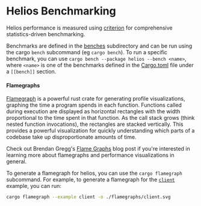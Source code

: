 # Helios Benchmarking

Helios performance is measured using [criterion](https://github.com/bheisler/criterion.rs) for comprehensive statistics-driven benchmarking.

Benchmarks are defined in the [benches](./) subdirectory and can be run using the cargo `bench` subcommand (eg `cargo bench`). To run a specific benchmark, you can use `cargo bench --package helios --bench <name>`, where `<name>` is one of the benchmarks defined in the [Cargo.toml](../Cargo.toml) file under a `[[bench]]` section.


#### Flamegraphs

[Flamegraph](https://github.com/brendangregg/FlameGraph) is a powerful rust crate for generating profile visualizations, graphing the time a program spends in each function. Functions called during execution are displayed as horizontal rectangles with the width proportional to the time spent in that function. As the call stack grows (think nested function invocations), the rectangles are stacked vertically. This provides a powerful visualization for quickly understanding which parts of a codebase take up disproportionate amounts of time.

Check out Brendan Gregg's [Flame Graphs](http://www.brendangregg.com/flamegraphs.html) blog post if you're interested in learning more about flamegraphs and performance visualizations in general.

To generate a flamegraph for helios, you can use the `cargo flamegraph` subcommand. For example, to generate a flamegraph for the [`client`](./examples/client.rs) example, you can run:

```bash
cargo flamegraph --example client -o ./flamegraphs/client.svg
```
